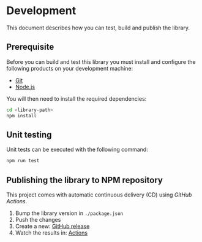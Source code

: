 # Development

This document describes how you can test, build and publish the library.

## Prerequisite

Before you can build and test this library you must install and configure the following products on your development machine:

* [Git][git]
* [Node.js][nodejs]

You will then need to install the required dependencies:

```sh
cd <library-path>
npm install
```

## Unit testing

Unit tests can be executed with the following command:

```sh
npm run test
```

## Publishing the library to NPM repository

This project comes with automatic continuous delivery (CD) using *GitHub Actions*.

1. Bump the library version in `./package.json`
2. Push the changes
3. Create a new: [GitHub release](https://github.com/dsi-hug/eslint-config/releases/new)
4. Watch the results in: [Actions](https://github.com/dsi-hug/eslint-config/actions)



[git]: https://git-scm.com/
[nodejs]: https://nodejs.org/
